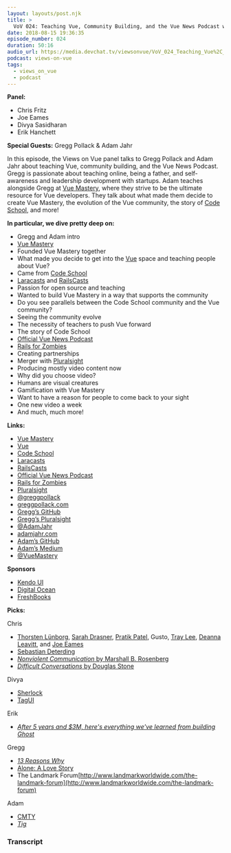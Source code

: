 ```yaml
---
layout: layouts/post.njk
title: >
  VoV 024: Teaching Vue, Community Building, and the Vue News Podcast with Gregg Pollack & Adam Jahr
date: 2018-08-15 19:36:35
episode_number: 024
duration: 50:16
audio_url: https://media.devchat.tv/viewsonvue/VoV_024_Teaching_Vue%2C_Community_Building%2C%20_and_the_Vue_News_Podcast_with_Gregg_Pollack_%26_Adam_Jahr.mp3
podcast: views-on-vue
tags:
  - views_on_vue
  - podcast
---
```


**Panel:**

- Chris Fritz
- Joe Eames
- Divya Sasidharan
- Erik Hanchett

**Special Guests:** Gregg Pollack & Adam Jahr

In this episode, the Views on Vue panel talks to Gregg Pollack and Adam Jahr about teaching Vue, community building, and the Vue News Podcast. Gregg is passionate about teaching online, being a father, and self-awareness and leadership development with startups. Adam teaches alongside Gregg at [Vue Mastery](https://www.vuemastery.com/), where they strive to be the ultimate resource for Vue developers. They talk about what made them decide to create Vue Mastery, the evolution of the Vue community, the story of [Code School](https://www.pluralsight.com/codeschool), and more!

**In particular, we dive pretty deep on:**

- Gregg and Adam intro
- [Vue Mastery](https://www.vuemastery.com/)
- Founded Vue Mastery together
- What made you decide to get into the [Vue](https://vuejs.org/) space and teaching people about Vue?
- Came from [Code School](https://www.pluralsight.com/codeschool)
- [Laracasts](https://laracasts.com/) and [RailsCasts](http://railscasts.com/)
- Passion for open source and teaching
- Wanted to build Vue Mastery in a way that supports the community
- Do you see parallels between the Code School community and the Vue community?
- Seeing the community evolve
- The necessity of teachers to push Vue forward
- The story of Code School
- [Official Vue News Podcast](https://news.vuejs.org/)
- [Rails for Zombies](https://www.pluralsight.com/courses/code-school-rails-for-zombies)
- Creating partnerships
- Merger with [Pluralsight](https://www.pluralsight.com/)
- Producing mostly video content now
- Why did you choose video?
- Humans are visual creatures
- Gamification with Vue Mastery
- Want to have a reason for people to come back to your sight
- One new video a week
- And much, much more!

**Links:**

- [Vue Mastery](https://www.vuemastery.com/)
- [Vue](https://vuejs.org/)
- [Code School](https://www.pluralsight.com/codeschool)
- [Laracasts](https://laracasts.com/)
- [RailsCasts](http://railscasts.com/)
- [Official Vue News Podcast](https://news.vuejs.org/)
- [Rails for Zombies](https://www.pluralsight.com/courses/code-school-rails-for-zombies)
- [Pluralsight](https://www.pluralsight.com/)
- [@greggpollack](https://twitter.com/greggpollack?ref_src=twsrc%255Egoogle%257Ctwcamp%255Eserp%257Ctwgr%255Eauthor)
- [greggpollack.com](https://www.greggpollack.com/)
- [Gregg’s GitHub](https://github.com/Gregg)
- [Gregg’s Pluralsight](https://www.pluralsight.com/authors/gregg-pollack)
- [@AdamJahr](https://twitter.com/adamjahr?lang=en)
- [adamjahr.com](http://adamjahr.com/)
- [Adam’s GitHub](https://github.com/atomjar)
- [Adam’s Medium](https://medium.com/@adamjahr)
- [@VueMastery](https://twitter.com/VueMastery)

**Sponsors**

- [Kendo UI](https://www.telerik.com/kendo-angular-ui/?utm_medium=cpm&utm_source=adventuresinng&utm_campaign=dt-kendo-ang2-nov16&utm_content=audio)
- [Digital Ocean](https://www.digitalocean.com/)
- [FreshBooks](https://www.freshbooks.com/invoice?ref=11731&utm_source=pbm&utm_medium=affiliate-program&utm_influencer=419364&utm_campaign=podcast-influencers)

**Picks:**

Chris

- [Thorsten Lünborg](https://twitter.com/linus_borg?lang=en), [Sarah Drasner](https://twitter.com/sarah_edo?ref_src=twsrc%255Egoogle%257Ctwcamp%255Eserp%257Ctwgr%255Eauthor), [Pratik Patel](https://twitter.com/prpatel?lang=en), Gusto, [Tray Lee](https://twitter.com/ladyleet?lang=en), [Deanna Leavitt](https://twitter.com/deannaleavitt), and [Joe Eames](https://twitter.com/josepheames?ref_src=twsrc%255Egoogle%257Ctwcamp%255Eserp%257Ctwgr%255Eauthor)
- [Sebastian Deterding](http://codingconduct.cc/)
- [_Nonviolent Communication_ by Marshall B. Rosenberg](https://www.amazon.com/Nonviolent-Communication-Language-Marshall-Rosenberg/dp/1892005034)
- [_Difficult Conversations_ by Douglas Stone](https://www.amazon.com/Difficult-Conversations-Discuss-What-Matters/dp/0143118447)

Divya

- [Sherlock](https://gitlab.com/commonshost/sherlock)
- [TagUI](https://github.com/kelaberetiv/TagUI)

Erik

- [_After 5 years and \$3M, here's everything we've learned from building Ghost_](https://blog.ghost.org/5/)

Gregg

- [_13 Reasons Why_](https://www.imdb.com/title/tt1837492/)
- [Alone: A Love Story](http://www.cbc.ca/mediacentre/program/alone-a-love-story)
- The Landmark Forum[http://www.landmarkworldwide.com/the-landmark-forum](http://www.landmarkworldwide.com/the-landmark-forum)

Adam

- [CMTY](https://cmty.app/)
- [_Tig_](https://www.imdb.com/title/tt3986532/)

### Transcript
